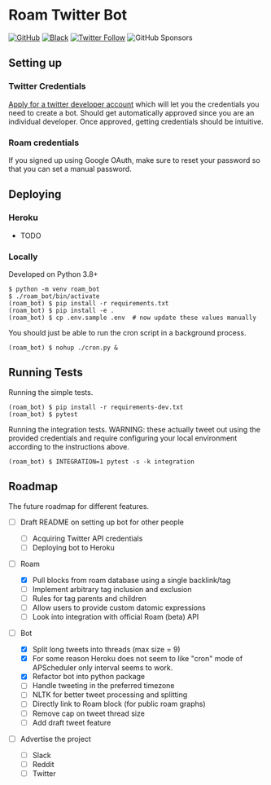 # Roam Twitter Bot

[![GitHub](https://img.shields.io/github/license/adithyabsk/roambot?logo=6cc644&style=plastic)](https://github.com/adithyabsk/roambot/blob/master/LICENSE)
[![Black](https://img.shields.io/badge/code%20style-black-000000.svg)](https://github.com/psf/black)
[![Twitter Follow](https://img.shields.io/twitter/follow/adithya_balaji?style=social)](https://twitter.com/intent/follow?screen_name=adithya_balaji)
![GitHub Sponsors](https://img.shields.io/github/sponsors/adithyabsk?style=social)

## Setting up

### Twitter Credentials

[Apply for a twitter developer account](https://developer.twitter.com/en/apply/user.html)
which will let you the credentials you need to create a bot. Should get
automatically approved since you are an individual developer. Once approved,
getting credentials should be intuitive.

### Roam credentials

If you signed up using Google OAuth, make sure to reset your password so that
you can set a manual password.

## Deploying

### Heroku

* TODO

### Locally

Developed on Python 3.8+

```shell
$ python -m venv roam_bot
$ ./roam_bot/bin/activate
(roam_bot) $ pip install -r requirements.txt
(roam_bot) $ pip install -e .
(roam_bot) $ cp .env.sample .env  # now update these values manually
```

You should just be able to run the cron script in a background process.

```shell
(roam_bot) $ nohup ./cron.py &
```

## Running Tests

Running the simple tests.

```shell
(roam_bot) $ pip install -r requirements-dev.txt
(roam_bot) $ pytest
```

Running the integration tests. WARNING: these actually tweet out using the
provided credentials and require configuring your local environment according to
the instructions above.

```shell
(roam_bot) $ INTEGRATION=1 pytest -s -k integration
```

## Roadmap

The future roadmap for different features.

- [ ] Draft README on setting up bot for other people

  - [ ] Acquiring Twitter API credentials
  - [ ] Deploying bot to Heroku

- [ ] Roam

  - [x] Pull blocks from roam database using a single backlink/tag
  - [ ] Implement arbitrary tag inclusion and exclusion
  - [ ] Rules for tag parents and children
  - [ ] Allow users to provide custom datomic expressions
  - [ ] Look into integration with official Roam (beta) API
  
- [ ] Bot

  - [x] Split long tweets into threads (max size = 9)
  - [x] For some reason Heroku does not seem to like "cron" mode of APScheduler
    only interval seems to work.
  - [x] Refactor bot into python package
  - [ ] Handle tweeting in the preferred timezone
  - [ ] NLTK for better tweet processing and splitting
  - [ ] Directly link to Roam block (for public roam graphs)
  - [ ] Remove cap on tweet thread size
  - [ ] Add draft tweet feature

- [ ] Advertise the project

  - [ ] Slack
  - [ ] Reddit
  - [ ] Twitter
